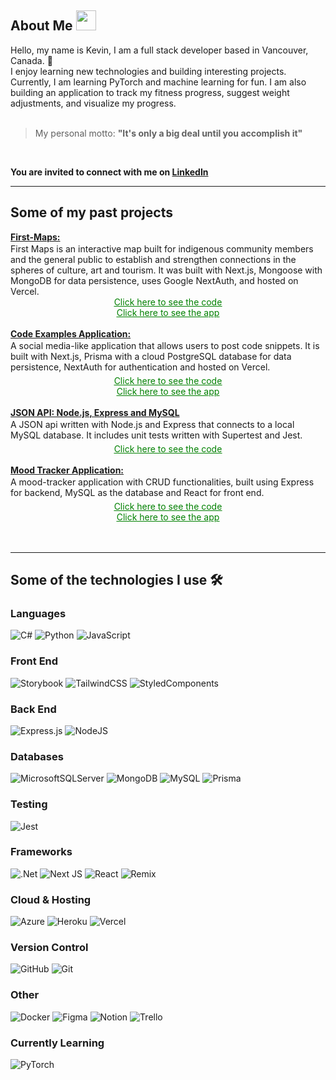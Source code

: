 
## About Me <img src = "https://media2.giphy.com/media/QssGEmpkyEOhBCb7e1/giphy.gif?cid=ecf05e47a0n3gi1bfqntqmob8g9aid1oyj2wr3ds3mg700bl&rid=giphy.gif" width = 32px>

Hello, my name is Kevin, I am a full stack developer based in Vancouver, Canada. 📍<br>
I enjoy learning new technologies and building interesting projects. <br>
Currently, I am learning PyTorch and machine learning for fun. I am also building an application to track my fitness progress, suggest weight adjustments, and visualize my progress.<br><br>

> My personal motto: <b>"It's only a big deal until you accomplish it"</b>
<br>

<b>You are invited to connect with me on <a href="https://www.linkedin.com/in/kevincjhung/">LinkedIn</a></b>

---

## Some of my past projects
<b>
    <a href="https://www.firstmaps.online/">
        First-Maps:
    </a>
</b>
<div style="margin-top: 2px; ">
  First Maps is an interactive map built for indigenous community members and the general public to establish and strengthen connections in the spheres of culture, art and tourism. It was built with Next.js, Mongoose with MongoDB for data persistence, uses Google NextAuth, and hosted on Vercel.
</div>
<div align="center">
    <a href="https://github.com/First-Maps/first-maps" style="color: green;">
        <ins>Click here to see the code</ins>
    </a><br>
    <a href="https://www.firstmaps.online/" style="color: green;">
        <ins>Click here to see the app</ins>
    </a>
</div><br>

<b>
    <a href="https://code-examples-app-kevincjhung.vercel.app/">
        Code Examples Application:
    </a>
</b>
<div style="margin-top: 2px; margin-bottom: 5px;">
 A social media-like application that allows users to post code snippets. It is built with Next.js, Prisma with a cloud PostgreSQL database for data persistence, NextAuth for authentication and hosted on Vercel.
</div>
<div style="" align="center">
    <a href="https://github.com/kevincjhung/Code_Snippets_App" style="color: green;">
        <ins>Click here to see the code</ins>
    </a><br>
    <a href="https://code-examples-app-kevincjhung.vercel.app/" style="color: green;">
        <ins>Click here to see the app</ins>
    </a>
</div><br>

<b>
    <a href=>
        JSON API: Node.js, Express and MySQL
    </a>
</b>
<div style="margin-top: 2px; margin-bottom: 5px;">
    A JSON api written with Node.js and Express that connects to a local MySQL database. It includes unit tests written with Supertest and Jest.
</div>
<div style="margin-bottom" align="center">
    <a href="https://github.com/kevincjhung/JSON_API" style="color: green;">
        <ins>Click here to see the code</ins>
    </a><br>
</div><br>

<b>
    <a href="https://moodtrackerexpress-production.up.railway.app/">
        Mood Tracker Application:
    </a>
</b>
<div style="margin-top: 2px; margin-bottom: 5px;">
    A mood-tracker application with CRUD functionalities,
    built using Express for backend, MySQL as the database and React for front end.
</div>
<div style="margin-bottom" align="center">
    <a href="https://github.com/kevincjhung/Mood_Tracker_Express" style="color: green;">
        <ins>Click here to see the code</ins>
    </a><br>
    <a href="https://moodtrackerexpress-production.up.railway.app/" style="color: green;">
        <ins>Click here to see the app</ins>
    </a>
</div><br><br>



---

## Some of the technologies I use 🛠️

### Languages

![C#](https://img.shields.io/badge/c%23-%23239120.svg?style=for-the-badge&logo=c-sharp&logoColor=white)  ![Python](https://img.shields.io/badge/python-3670A0?style=for-the-badge&logo=python&logoColor=ffdd54) ![JavaScript](https://img.shields.io/badge/javascript-%23323330.svg?style=for-the-badge&logo=javascript&logoColor=%23F7DF1E)

### Front End

![Storybook](https://img.shields.io/badge/-Storybook-FF4785?style=for-the-badge&logo=storybook&logoColor=white)  ![TailwindCSS](https://img.shields.io/badge/tailwindcss-%2338B2AC.svg?style=for-the-badge&logo=tailwind-css&logoColor=white)  ![StyledComponents](https://img.shields.io/badge/Styled_components-FF4785?style=for-the-badge&logo=StyledComponents&logoColor=white)

### Back End

![Express.js](https://img.shields.io/badge/express.js-%23404d59.svg?style=for-the-badge&logo=express&logoColor=%2361DAFB)  ![NodeJS](https://img.shields.io/badge/node.js-6DA55F?style=for-the-badge&logo=node.js&logoColor=white)

### Databases

![MicrosoftSQLServer](https://img.shields.io/badge/Microsoft%20SQL%20Sever-CC2927?style=for-the-badge&logo=microsoft%20sql%20server&logoColor=white)  ![MongoDB](https://img.shields.io/badge/MongoDB-%234ea94b.svg?style=for-the-badge&logo=mongodb&logoColor=white)  ![MySQL](https://img.shields.io/badge/mysql-%2300f.svg?style=for-the-badge&logo=mysql&logoColor=white)  ![Prisma](https://img.shields.io/badge/Prisma-3982CE?style=for-the-badge&logo=Prisma&logoColor=white)

### Testing

![Jest](https://img.shields.io/badge/-jest-%23C21325?style=for-the-badge&logo=jest&logoColor=white)

### Frameworks

![.Net](https://img.shields.io/badge/.NET-5C2D91?style=for-the-badge&logo=.net&logoColor=white)  ![Next JS](https://img.shields.io/badge/Next-black?style=for-the-badge&logo=next.js&logoColor=white)  ![React](https://img.shields.io/badge/react-%2320232a.svg?style=for-the-badge&logo=react&logoColor=%2361DAFB)  ![Remix](https://img.shields.io/badge/remix-%23000.svg?style=for-the-badge&logo=remix&logoColor=white)

### Cloud & Hosting

![Azure](https://img.shields.io/badge/azure-%230072C6.svg?style=for-the-badge&logo=microsoftazure&logoColor=white)  ![Heroku](https://img.shields.io/badge/heroku-%23430098.svg?style=for-the-badge&logo=heroku&logoColor=white)  ![Vercel](https://img.shields.io/badge/vercel-%23000000.svg?style=for-the-badge&logo=vercel&logoColor=white)

### Version Control

![GitHub](https://img.shields.io/badge/github-%23121011.svg?style=for-the-badge&logo=github&logoColor=white)  ![Git](https://img.shields.io/badge/git-%23F05033.svg?style=for-the-badge&logo=git&logoColor=white)

### Other

![Docker](https://img.shields.io/badge/docker-%230db7ed.svg?style=for-the-badge&logo=docker&logoColor=white)  ![Figma](https://img.shields.io/badge/figma-%23F24E1E.svg?style=for-the-badge&logo=figma&logoColor=white)  ![Notion](https://img.shields.io/badge/Notion-%23000000.svg?style=for-the-badge&logo=notion&logoColor=white)  ![Trello](https://img.shields.io/badge/Trello-%23026AA7.svg?style=for-the-badge&logo=Trello&logoColor=white)

### Currently Learning

![PyTorch](https://img.shields.io/badge/PyTorch-%23EE4C2C.svg?style=for-the-badge&logo=PyTorch&logoColor=white)

